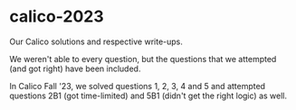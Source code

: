 # calico-2023
Our Calico solutions and respective write-ups.

We weren't able to every question, but the questions that we attempted (and got right) have been included. 

In Calico Fall '23, we solved questions 1, 2, 3, 4 and 5 and attempted questions 2B1 (got time-limited) and 5B1 (didn't get the right logic) as well. 
